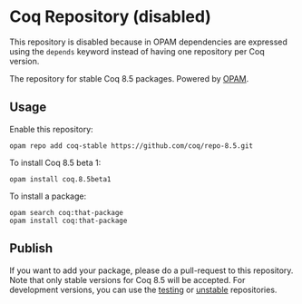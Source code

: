 # Coq Repository (disabled)
This repository is disabled because in OPAM dependencies are expressed using the `depends` keyword instead of having one repository per Coq version.

The repository for stable Coq 8.5 packages. Powered by [OPAM](http://opam.ocamlpro.com/).

## Usage
Enable this repository:

    opam repo add coq-stable https://github.com/coq/repo-8.5.git

To install Coq 8.5 beta 1:

    opam install coq.8.5beta1

To install a package:

    opam search coq:that-package
    opam install coq:that-package

## Publish
If you want to add your package, please do a pull-request to this repository. Note that only stable versions for Coq 8.5 will be accepted. For development versions, you can use the [testing](https://github.com/coq/repo-testing) or [unstable](https://github.com/coq/repo-unstable) repositories.
